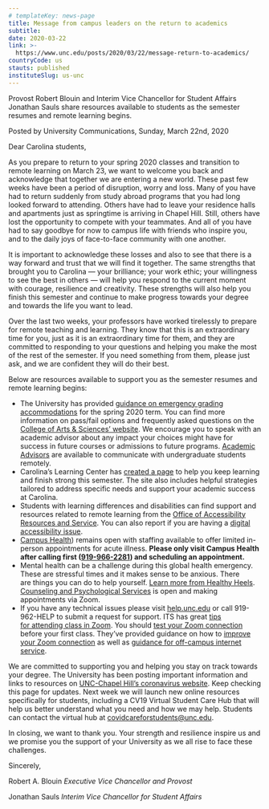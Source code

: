 ```yaml
---
# templateKey: news-page
title: Message from campus leaders on the return to academics
subtitle:
date: 2020-03-22
link: >-
  https://www.unc.edu/posts/2020/03/22/message-return-to-academics/
countryCode: us
stauts: published
instituteSlug: us-unc
---
```

Provost Robert Blouin and Interim Vice Chancellor for Student Affairs Jonathan Sauls share resources available to students as the semester resumes and remote learning begins.

<div class="author-metadata"><span class="author-name">Posted by University Communications,</span> Sunday, March 22nd, 2020</div>

<div class="has-content-area" data-url="https://www.unc.edu/posts/2020/03/22/message-return-to-academics/" data-title="Message from campus leaders on the return to academics" title="undefined">

<div class="pf-content">

Dear Carolina students,

As you prepare to return to your spring 2020 classes and transition to remote learning on March 23, we want to welcome you back and acknowledge that together we are entering a new world. These past few weeks have been a period of disruption, worry and loss. Many of you have had to return suddenly from study abroad programs that you had long looked forward to attending. Others have had to leave your residence halls and apartments just as springtime is arriving in Chapel Hill. Still, others have lost the opportunity to compete with your teammates. And all of you have had to say goodbye for now to campus life with friends who inspire you, and to the daily joys of face-to-face community with one another.

It is important to acknowledge these losses and also to see that there is a way forward and trust that we will find it together. The same strengths that brought you to Carolina — your brilliance; your work ethic; your willingness to see the best in others — will help you respond to the current moment with courage, resilience and creativity. These strengths will also help you finish this semester and continue to make progress towards your degree and towards the life you want to lead.

Over the last two weeks, your professors have worked tirelessly to prepare for remote teaching and learning. They know that this is an extraordinary time for you, just as it is an extraordinary time for them, and they are committed to responding to your questions and helping you make the most of the rest of the semester. If you need something from them, please just ask, and we are confident they will do their best.

Below are resources available to support you as the semester resumes and remote learning begins:

*   The University has provided [guidance on emergency grading accommodations](https://registrar.unc.edu/files/2020/03/emergency-grading-accomodation.pdf) for the spring 2020 term. You can find more information on pass/fail options and frequently asked questions on the [College of Arts & Sciences’ website](https://college.unc.edu/2020/03/grading-students-faq/). We encourage you to speak with an academic advisor about any impact your choices might have for success in future courses or admissions to future programs. [Academic Advisors](https://advising.unc.edu/announcement/covid-19-advising-faq/) are available to communicate with undergraduate students remotely.
*   Carolina’s Learning Center has [created a page](https://learningcenter.unc.edu/tips-and-tools/keep-writing-and-learning-designing-your-online-academic-life/) to help you keep learning and finish strong this semester. The site also includes helpful strategies tailored to address specific needs and support your academic success at Carolina.
*   Students with learning differences and disabilities can find support and resources related to remote learning from the [Office of Accessibility Resources and Service](https://ars.unc.edu/). You can also report if you are having a [digital accessibility issue](https://digitalaccessibility.unc.edu/report/).
*   [Campus Health](https://campushealth.unc.edu/)) remains open with staffing available to offer limited in-person appointments for acute illness. **Please only visit Campus Health after calling first ([919-966-2281](tel:919-966-2281)) and scheduling an appointment.**
*   Mental health can be a challenge during this global health emergency. These are stressful times and it makes sense to be anxious. There are things you can do to help yourself. [Learn more from Healthy Heels](https://healthyheels.org/2020/03/13/managing-mental-health-during-coronavirus/). [Counseling and Psychological Services](https://caps.unc.edu/) is open and making appointments via Zoom.
*   If you have any technical issues please visit [help.unc.edu](https://help.unc.edu/sp) or call 919-962-HELP to submit a request for support. ITS has great [tips for attending class in Zoom](https://help.unc.edu/sp?id=kb_article_view&sysparm_article=KB0010679&sys_kb_id=3984c2aedb2f485070551ffa6896198b). You should [test your Zoom connection](https://unc.zoom.us/test) before your first class. They’ve provided guidance on how to [improve your Zoom connection](https://help.unc.edu/sp?id=kb_article_view&sysparm_article=KB0010678&sys_kb_id=e12583161bab8c50b7de21b5ec4bcbe4) as well as [guidance for off-campus internet service](https://help.unc.edu/sp?id=kb_article_view&sysparm_article=KB0010677&sys_kb_id=ef58ef6e1b230c90b7de21b5ec4bcb4a).

We are committed to supporting you and helping you stay on track towards your degree. The University has been posting important information and links to resources on [UNC-Chapel Hill’s coronavirus website](https://www.unc.edu/coronavirus/). Keep checking this page for updates. Next week we will launch new online resources specifically for students, including a CV19 Virtual Student Care Hub that will help us better understand what you need and how we may help. Students can contact the virtual hub at [covidcareforstudents@unc.edu](mailto:covidcareforstudents@unc.edu).

In closing, we want to thank you. Your strength and resilience inspire us and we promise you the support of your University as we all rise to face these challenges.

Sincerely,

Robert A. Blouin
_Executive Vice Chancellor and Provost_

Jonathan Sauls
_Interim Vice Chancellor for Student Affairs_

</div>

</div>
